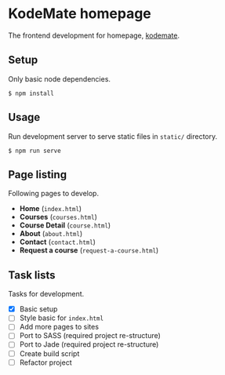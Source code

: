 # KodeMate homepage

The frontend development for homepage, [kodemate](http://kodemate.com).

## Setup

Only basic node dependencies.

```
$ npm install
```

## Usage

Run development server to serve static files in `static/` directory.

```
$ npm run serve
```

## Page listing

Following pages to develop.

* **Home** (`index.html`)
* **Courses** (`courses.html`)
* **Course Detail** (`course.html`)
* **About** (`about.html`)
* **Contact** (`contact.html`)
* **Request a course** (`request-a-course.html`)


## Task lists

Tasks for development.

- [X] Basic setup
- [ ] Style basic for `index.html`
- [ ] Add more pages to sites
- [ ] Port to SASS (required project re-structure)
- [ ] Port to Jade (required project re-structure)
- [ ] Create build script
- [ ] Refactor project

